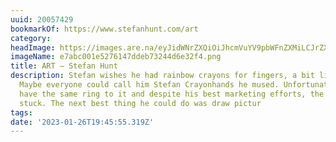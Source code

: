 ```yaml
---
uuid: 20057429
bookmarkOf: https://www.stefanhunt.com/art
category: 
headImage: https://images.are.na/eyJidWNrZXQiOiJhcmVuYV9pbWFnZXMiLCJrZXkiOiIyMDA1NzQyOS9vcmlnaW5hbF9lN2FiYzAwMWU1Mjc2MTQ3ZGRlYjczMjQ0ZDZlMzJmNC5wbmciLCJlZGl0cyI6eyJyZXNpemUiOnsid2lkdGgiOjEyMDAsImhlaWdodCI6MTIwMCwiZml0IjoiaW5zaWRlIiwid2l0aG91dEVubGFyZ2VtZW50Ijp0cnVlfSwid2VicCI6eyJxdWFsaXR5Ijo5MH0sImpwZWciOnsicXVhbGl0eSI6OTB9LCJyb3RhdGUiOm51bGx9fQ==?bc=0
imageName: e7abc001e5276147ddeb73244d6e32f4.png
title: ART — Stefan Hunt
description: Stefan wishes he had rainbow crayons for fingers, a bit like Edward Scissorhands.
  Maybe everyone could call him Stefan Crayonhands he mused. Unfortunately it didn’t
  have the same ring to it and despite his best marketing efforts, the name never
  stuck. The next best thing he could do was draw pictur
tags: 
date: '2023-01-26T19:45:55.319Z'
---
```

